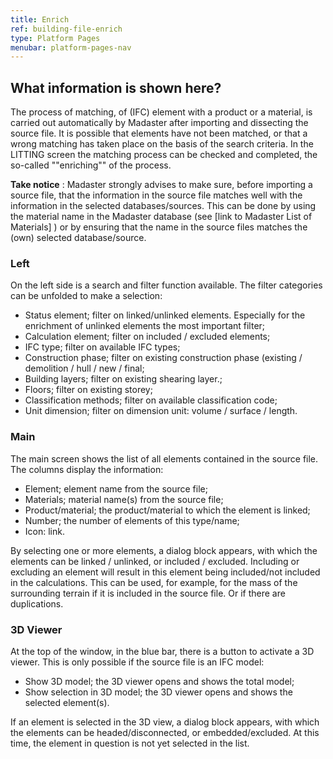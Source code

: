 ```yaml
---
title: Enrich
ref: building-file-enrich
type: Platform Pages
menubar: platform-pages-nav
---
```


## What information is shown here?
The process of matching, of (IFC) element with a product or a material, is carried out automatically by Madaster after importing and dissecting the source file. It is possible that elements have not been matched, or that a wrong matching has taken place on the basis of the search criteria. In the LITTING screen the matching process can be checked and completed, the so-called ""enriching"" of the process.

**Take notice** : Madaster strongly advises to make sure, before importing a source file, that the information in the source file matches well with the information in the selected databases/sources. This can be done by using the material name in the Madaster database (see [link to Madaster List of Materials] ) or by ensuring that the name in the source files matches the (own) selected database/source.


### Left
On the left side is a search and filter function available. The filter categories can be unfolded to make a selection:

- Status element; filter on linked/unlinked elements. Especially for the enrichment of unlinked elements the most important filter;
- Calculation element; filter on included / excluded elements;
- IFC type; filter on available IFC types;
- Construction phase; filter on existing construction phase (existing / demolition / hull / new / final;
- Building layers; filter on existing shearing layer.;
- Floors; filter on existing storey;
- Classification methods; filter on available classification code;
- Unit dimension; filter on dimension unit: volume / surface / length.


### Main
The main screen shows the list of all elements contained in the source file. The columns display the information:
- Element; element name from the source file;
- Materials; material name(s) from the source file;
- Product/material; the product/material to which the element is linked;
- Number; the number of elements of this type/name;
- Icon: link.

By selecting one or more elements, a dialog block appears, with which the elements can be linked / unlinked, or included / excluded. Including or excluding an element will result in this element being included/not included in the calculations. This can be used, for example, for the mass of the surrounding terrain if it is included in the source file. Or if there are duplications.


### 3D Viewer
At the top of the window, in the blue bar, there is a button to activate a 3D viewer. This is only possible if the source file is an IFC model:
- Show 3D model; the 3D viewer opens and shows the total model;
- Show selection in 3D model; the 3D viewer opens and shows the selected element(s).

If an element is selected in the 3D view, a dialog block appears, with which the elements can be headed/disconnected, or embedded/excluded. At this time, the element in question is not yet selected in the list.

